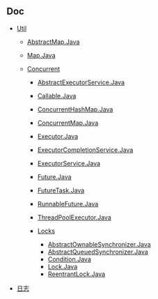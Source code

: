
## Doc


- [Util]()

    - [AbstractMap.Java](Doc/util/AbstractMap.java.md)
    - [Map.Java](Doc/util/Map.java.md)
    - [Concurrent]()

        - [AbstractExecutorService.Java](Doc/util/concurrent/AbstractExecutorService.java.md)
        - [Callable.Java](Doc/util/concurrent/Callable.java.md)
        - [ConcurrentHashMap.Java](Doc/util/concurrent/ConcurrentHashMap.java.md)
        - [ConcurrentMap.Java](Doc/util/concurrent/ConcurrentMap.java.md)
        - [Executor.Java](Doc/util/concurrent/Executor.java.md)
        - [ExecutorCompletionService.Java](Doc/util/concurrent/ExecutorCompletionService.java.md)
        - [ExecutorService.Java](Doc/util/concurrent/ExecutorService.java.md)
        - [Future.Java](Doc/util/concurrent/Future.java.md)
        - [FutureTask.Java](Doc/util/concurrent/FutureTask.java.md)
        - [RunnableFuture.Java](Doc/util/concurrent/RunnableFuture.java.md)
        - [ThreadPoolExecutor.Java](Doc/util/concurrent/ThreadPoolExecutor.java.md)
        - [Locks]()

            - [AbstractOwnableSynchronizer.Java](Doc/util/concurrent/locks/AbstractOwnableSynchronizer.java.md)
            - [AbstractQueuedSynchronizer.Java](Doc/util/concurrent/locks/AbstractQueuedSynchronizer.java.md)
            - [Condition.Java](Doc/util/concurrent/locks/Condition.java.md)
            - [Lock.Java](Doc/util/concurrent/locks/Lock.java.md)
            - [ReentrantLock.Java](Doc/util/concurrent/locks/ReentrantLock.java.md)
- [日志](Doc/日志.md)